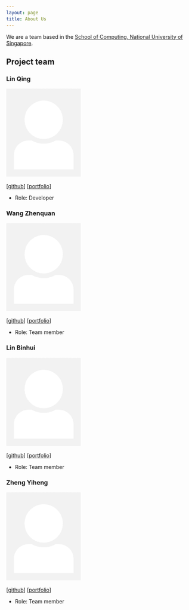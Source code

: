 ```yaml
---
layout: page
title: About Us
---
```


We are a team based in the [School of Computing, National University of Singapore](http://www.comp.nus.edu.sg).

## Project team

### Lin Qing

<img src="images/linqing42.png" width="200px">

[[github](https://github.com/linqing42/tp2)]
[[portfolio](team/linqing42.md)]

* Role: Developer

### Wang Zhenquan

<img src="images/impala36.png" width="200px">

[[github](http://github.com/impala36/tp2)]
[[portfolio](team/impala36.md)]

* Role: Team member

### Lin Binhui

<img src="images/binbinhui.png" width="200px">

[[github](http://github.com/binbinhui/tp2)]
[[portfolio](team/binbinhui.md)]

* Role: Team member

### Zheng Yiheng

<img src="images/yiheng0410.png" width="200px">

[[github](https://github.com/Yiheng0410/tp2)]
[[portfolio](team/yiheng0410.md)]

* Role: Team member
